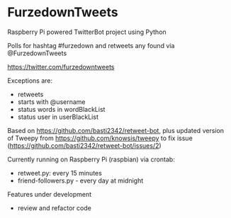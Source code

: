 FurzedownTweets
===============

Raspberry Pi powered TwitterBot project using Python

Polls for hashtag #furzedown and retweets any found via @FurzedownTweets

https://twitter.com/furzedowntweets

Exceptions are: 
- retweets
- starts with @username
- status words in wordBlackList
- status user in userBlackList

Based on https://github.com/basti2342/retweet-bot, plus updated version of Tweepy from https://github.com/knowsis/tweepy to fix issue (https://github.com/basti2342/retweet-bot/issues/2)

Currently running on Raspberry Pi (raspbian) via crontab:
- retweet.py: every 15 minutes
- friend-followers.py - every day at midnight

Features under development
- review and refactor code
